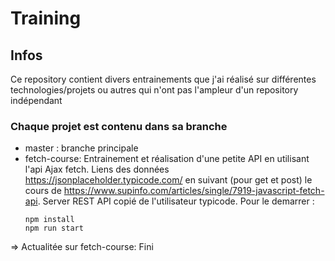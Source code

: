  # Training

## Infos 

Ce repository contient divers entrainements que j'ai réalisé sur différentes technologies/projets ou autres qui n'ont pas l'ampleur d'un repository indépendant

### Chaque projet est contenu dans sa branche
 - master : branche principale
 - fetch-course: Entrainement et réalisation d'une petite API en utilisant l'api Ajax fetch. Liens des données https://jsonplaceholder.typicode.com/ en suivant (pour get et post) le cours de https://www.supinfo.com/articles/single/7919-javascript-fetch-api.
 Server REST API copié de l'utilisateur typicode. 
    Pour le demarrer : 
    ```console
    npm install
    npm run start
    ```
 
 ⇒ Actualitée sur fetch-course: Fini
